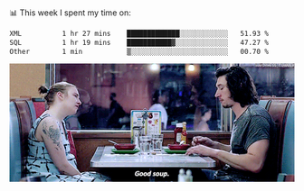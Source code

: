 📊 This week I spent my time on:
<!--START_SECTION:waka-->
```text
XML          1 hr 27 mins    █████████████░░░░░░░░░░░░   51.93 % 
SQL          1 hr 19 mins    ███████████▓░░░░░░░░░░░░░   47.27 % 
Other        1 min           ▒░░░░░░░░░░░░░░░░░░░░░░░░   00.70 % 
```
<!--END_SECTION:waka-->


![](goodSoup.gif)
